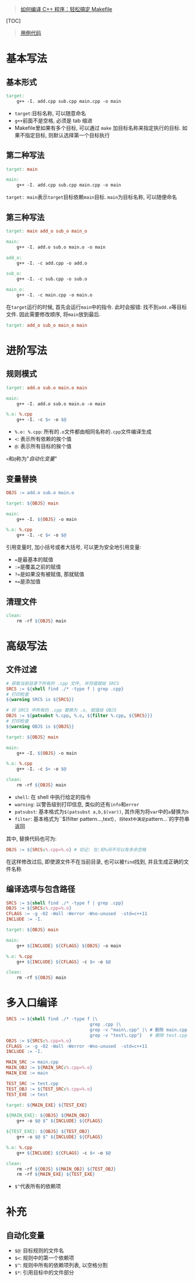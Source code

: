 > [如何编译 C++ 程序：轻松搞定 Makefile](https://www.bilibili.com/video/BV1dF41117NV?vd_source=8b03f6e8f77627cf848cfa96e05c2f23)

[TOC]

> [用例代码](codes)

# 基本写法

## 基本形式

```makefile
target:
	g++ -I. add.cpp sub.cpp main.cpp -o main
```

+ `target`:目标名称, 可以随意命名
+ `g++`前面不是空格, 必须是 tab 缩进
+ Makefile里如果有多个目标, 可以通过 `make` 加目标名称来指定执行的目标. 如果不指定目标, 则默认选择第一个目标执行

## 第二种写法

```makefile
target: main

main:
	g++ -I. add.cpp sub.cpp main.cpp -o main
```

`target: main`表示`target`目标依赖`main`目标. `main`为目标名称, 可以随便命名

## 第三种写法

```makefile
target: main add_o sub_o main_o

main:
	g++ -I. add.o sub.o main.o -o main

add_o:
	g++ -I. -c add.cpp -o add.o

sub_o:
	g++ -I. -c sub.cpp -o sub.o

main_o:
	g++ -I. -c main.cpp -o main.o
```

在`target`运行的时候, 首先会运行`main`中的指令. 此时会报错: 找不到`add.o`等目标文件. 因此需要修改顺序, 将`main`放到最后.

```makefile
target: add_o sub_o main_o main
```

# 进阶写法

## 规则模式

```makefile
target: add.o sub.o main.o main 

main:
	g++ -I. add.o sub.o main.o -o main

%.o: %.cpp
	g++ -I. -c $< -o $@
```

+ `%.o: %.cpp`: 所有的`.o`文件都由相同名称的`.cpp`文件编译生成
+ `<`: 表示所有依赖的挨个值
+ `@`: 表示所有目标的挨个值

`<`和`@`称为"*自动化变量*"

## 变量替换

```makefile
OBJS := add.o sub.o main.o

target: ${OBJS} main

main:
	g++ -I. ${OBJS} -o main

%.o: %.cpp
	g++ -I. -c $< -o $@
```

引用变量时, 加小括号或者大括号, 可以更为安全地引用变量:

+ `=`是最基本的赋值
+ `:=`是覆盖之前的赋值
+ `?=`是如果没有被赋值, 那就赋值
+ `+=`是添加值

## 清理文件

```makefile
clean:
	rm -rf ${OBJS} main
```

# 高级写法

## 文件过滤

```makefile
# 获取当前目录下所有的 .cpp 文件, 并将值赋给 SRCS
SRCS := ${shell find ./* -type f | grep .cpp}
# 打印检查
${warning SRCS is ${SRCS}}

# 将 SRCS 中所有的 .cpp 替换为 .o, 赋值给 OBJS
OBJS := ${patsubst %.cpp, %.o, ${filter %.cpp, ${SRCS}}}
# 打印检查
${warning OBJS is ${OBJS}}

target: ${OBJS} main

main:
	g++ -I. ${OBJS} -o main

%.o: %.cpp
	g++ -I. -c $< -o $@

clean:
	rm -rf ${OBJS} main
```

+ `shell`: 在 shell 中执行给定的指令
+ `warning`: 以警告级别打印信息, 类似的还有`info`和`error`
+ `patsubst`: 基本格式为`$(patsubst a,b,$(var))`, 其作用为将`var`中的`a`替换为`b`
+ `filter`: 基本格式为``$(filter pattern…,text)`, 将`text`中满足`pattern...`的字符串返回

其中, 替换代码也可为:

```makefile
OBJS := ${SRCS:%.cpp=%.o} # 切记: 在:和%间不可以有多余空格
```

在这样修改过后, 即使源文件不在当前目录, 也可以被`find`找到, 并且生成正确的文件名称

## 编译选项与包含路径

```makefile
SRCS := ${shell find ./* -type f | grep .cpp}
OBJS := ${SRCS:%.cpp=%.o}
CFLAGS := -g -O2 -Wall -Werror -Wno-unused  -std=c++11
INCLUDE := -I.

target: ${OBJS} main

main:
	g++ ${INCLUDE} ${CFLAGS} ${OBJS} -o main

%.o: %.cpp
	g++ ${INCLUDE} ${CFLAGS} -c $< -o $@

clean:
	rm -rf ${OBJS} main
```

# 多入口编译

```makefile
SRCS := ${shell find ./* -type f |\
								grep .cpp |\
								grep -v "main\.cpp" |\ # 删除 main.cpp
								grep -v "test\.cpp"}   # 删除 test.cpp
OBJS := ${SRCS:%.cpp=%.o}
CFLAGS := -g -O2 -Wall -Werror -Wno-unused  -std=c++11
INCLUDE := -I.

MAIN_SRC := main.cpp
MAIN_OBJ := ${MAIN_SRC:%.cpp=%.o}
MAIN_EXE := main

TEST_SRC := test.cpp
TEST_OBJ := ${TEST_SRC:%.cpp=%.o}
TEST_EXE := test

target: ${MAIN_EXE} ${TEST_EXE}

${MAIN_EXE}: ${OBJS} ${MAIN_OBJ}
	g++ -o $@ $^ ${INCLUDE} ${CFLAGS}

${TEST_EXE}: ${OBJS} ${TEST_OBJ}
	g++ -o $@ $^ ${INCLUDE} ${CFLAGS}

%.o: %.cpp
	g++ ${INCLUDE} ${CFLAGS} -c $< -o $@

clean:
	rm -rf ${OBJS} ${MAIN_OBJ} ${TEST_OBJ}
	rm -rf ${MAIN_EXE} ${TEST_EXE}
```

+ `$^`代表所有的依赖项

# 补充

## 自动化变量

+ `$@`: 目标规则的文件名
+ `$<`: 规则中的第一个依赖项
+ `$^`: 规则中所有的依赖项列表, 以空格分割
+ `$*`: 引用目标中的文件部分

 
